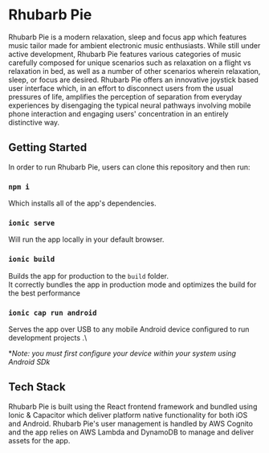 # Rhubarb Pie

Rhubarb Pie is a modern relaxation, sleep and focus app which features music tailor made for ambient electronic music enthusiasts. While still under active development, Rhubarb Pie features various categories of music carefully composed for unique scenarios such as relaxation on a flight vs relaxation in bed, as well as a number of other scenarios wherein relaxation, sleep, or focus are desired. Rhubarb Pie offers an innovative joystick based user interface which, in an effort to disconnect users from the usual pressures of life, amplifies the perception of separation from everyday experiences by disengaging the typical neural pathways involving mobile phone interaction and engaging users' concentration in an entirely distinctive way.

## Getting Started

In order to run Rhubarb Pie, users can clone this repository and then run:

### `npm i`

Which installs all of the app's dependencies.

### `ionic serve`

Will run the app locally in your default browser.

### `ionic build`

Builds the app for production to the `build` folder.\
It correctly bundles the app in production mode and optimizes the build for the best performance

### `ionic cap run android`

Serves the app over USB to any mobile Android device configured to run development projects .\

**Note: you must first configure your device within your system using Android SDk*

## Tech Stack

Rhubarb Pie is built using the React frontend framework and bundled using Ionic & Capacitor which deliver platform native functionality for both iOS and Android. Rhubarb Pie's user management is handled by AWS Cognito and the app relies on AWS Lambda and DynamoDB to manage and deliver assets for the app.
